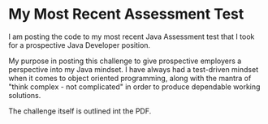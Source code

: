 # My Most Recent Assessment Test
I am posting the code to my most recent Java Assessment test that I took for a prospective Java Developer position.

My purpose in posting this challenge to give prospective employers a perspective into my Java mindset. I have always had a test-driven mindset when it comes to object oriented programming, along with the mantra of "think complex - not complicated" in order to produce dependable working solutions. 

The challenge itself is outlined int the PDF.


